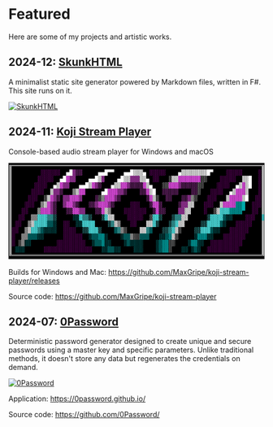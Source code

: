 # Featured

Here are some of my projects and artistic works.

## 2024-12: [SkunkHTML](https://github.com/MaxGripe/skunk-html)
A minimalist static site generator powered by Markdown files, written in F#. This site runs on it.

[![SkunkHTML](https://maxgripe.github.io/skunk-html/assets/apple-touch-icon.png)](https://github.com/MaxGripe/skunk-html)

## 2024-11: [Koji Stream Player](https://github.com/MaxGripe/koji-stream-player)
Console-based audio stream player for Windows and macOS

[![Koji Stream Player](https://github.com/MaxGripe/koji-stream-player/raw/master/gfx/koji.png)](https://github.com/MaxGripe/koji-stream-player)

Builds for Windows and Mac:
https://github.com/MaxGripe/koji-stream-player/releases

Source code:
https://github.com/MaxGripe/koji-stream-player

## 2024-07: [0Password](https://0password.github.io/)
Deterministic password generator designed to create unique and secure passwords using a master key and specific parameters. Unlike traditional methods, it doesn't store any data but regenerates the credentials on demand.

[![0Password](https://0password.github.io/favicon/apple-touch-icon.png)](https://0password.github.io/)

Application:
https://0password.github.io/

Source code:
https://github.com/0Password/

